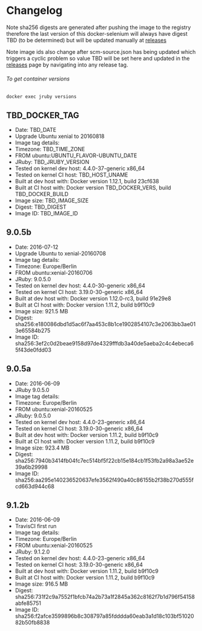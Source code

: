 # Changelog

Note sha256 digests are generated after pushing the image to the registry therefore the last version of this docker-selenium will always have digest TBD (to be determined) but will be updated manually at [releases][]

Note image ids also change after scm-source.json has being updated which triggers a cyclic problem so value TBD will be set here and updated in the [releases][] page by navigating into any release tag.

###### To get container versions
    docker exec jruby versions

## TBD_DOCKER_TAG
 + Date: TBD_DATE
 + Upgrade Ubuntu xenial to 20160818
 + Image tag details:
  + Timezone: TBD_TIME_ZONE
  + FROM ubuntu:UBUNTU_FLAVOR-UBUNTU_DATE
  + JRuby: TBD_JRUBY_VERSION
  + Tested on kernel dev host: 4.4.0-37-generic x86_64
  + Tested on kernel CI  host: TBD_HOST_UNAME
  + Built at dev host with: Docker version 1.12.1, build 23cf638
  + Built at CI  host with: Docker version TBD_DOCKER_VERS, build TBD_DOCKER_BUILD
  + Image size: TBD_IMAGE_SIZE
  + Digest: TBD_DIGEST
  + Image ID: TBD_IMAGE_ID

## 9.0.5b
 + Date: 2016-07-12
 + Upgrade Ubuntu to xenial-20160708
 + Image tag details:
  + Timezone: Europe/Berlin
  + FROM ubuntu:xenial-20160706
  + JRuby: 9.0.5.0
  + Tested on kernel dev host: 4.4.0-30-generic x86_64
  + Tested on kernel CI  host: 3.19.0-30-generic x86_64
  + Built at dev host with: Docker version 1.12.0-rc3, build 91e29e8
  + Built at CI  host with: Docker version 1.11.2, build b9f10c9
  + Image size: 921.5 MB
  + Digest: sha256:e180086dbd1d5ac6f7aa453c8b1ce1902854107c3e2063bb3ae013e65584b275
  + Image ID: sha256:3ef2c0d2beae9158d97de4329fffdb3a40de5aeba2c4c4ebeca65f43de0fdd03

## 9.0.5a
 + Date: 2016-06-09
 + JRuby 9.0.5.0
 + Image tag details:
  + Timezone: Europe/Berlin
  + FROM ubuntu:xenial-20160525
  + JRuby: 9.0.5.0
  + Tested on kernel dev host: 4.4.0-23-generic x86_64
  + Tested on kernel CI  host: 3.19.0-30-generic x86_64
  + Built at dev host with: Docker version 1.11.2, build b9f10c9
  + Built at CI  host with: Docker version 1.11.2, build b9f10c9
  + Image size: 923.4 MB
  + Digest: sha256:7940b3414fb04fc7ec514bf5f22cb15e184cb1f53fb2a98a3ae52e39a6b29998
  + Image ID: sha256:aa295e140236520637efe3562f490a40c86155b2f38b270d555fcd663d944c68

## 9.1.2b
 + Date: 2016-06-09
 + TravisCI first run
 + Image tag details:
  + Timezone: Europe/Berlin
  + FROM ubuntu:xenial-20160525
  + JRuby: 9.1.2.0
  + Tested on kernel dev host: 4.4.0-23-generic x86_64
  + Tested on kernel CI  host: 3.19.0-30-generic x86_64
  + Built at dev host with: Docker version 1.11.2, build b9f10c9
  + Built at CI  host with: Docker version 1.11.2, build b9f10c9
  + Image size: 916.5 MB
  + Digest: sha256:731f2c9a7552f1bfcb74a2b73a1f2845a362c8162f7b1d796f54158abfe85751
  + Image ID: sha256:f2afce3599896b8c308797a85fdddda60eab3a1d18c103bf5102082b50fb8838

[releases]: https://github.com/elgalu/docker-jruby/releases/
